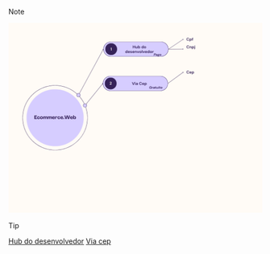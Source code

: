 > [!NOTE]
> ![image](https://github.com/rodrigofurlaneti/Ecomerce.Web/blob/master/static/SupportServices.png)

> [!TIP]
> [Hub do desenvolvedor][1] [Via cep][2]

[1]: https://www.hubdodesenvolvedor.com.br   "Hub do desenvolvedor"
[2]: https://viacep.com.br                   "Via cep"
